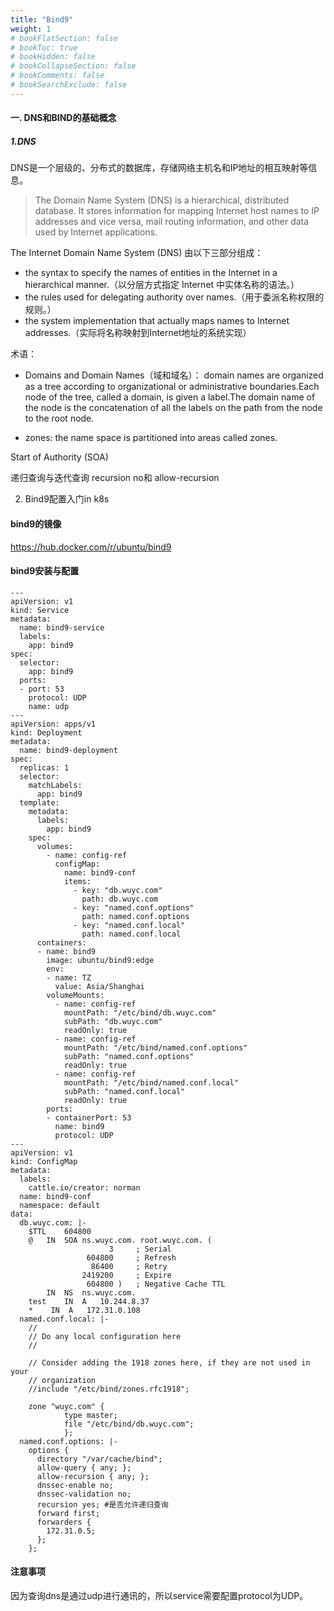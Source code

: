 ```yaml
---
title: "Bind9"
weight: 1
# bookFlatSection: false
# bookToc: true
# bookHidden: false
# bookCollapseSection: false
# bookComments: false
# bookSearchExclude: false
---
```


#### 一. DNS和BIND的基础概念
##### 1.DNS
DNS是一个层级的、分布式的数据库，存储网络主机名和IP地址的相互映射等信息。
> The Domain Name System (DNS) is a hierarchical, distributed database. It stores information for mapping Internet host names to IP addresses and vice versa, mail routing information, and other data used by Internet applications.

The Internet Domain Name System (DNS) 由以下三部分组成：
- the syntax to specify the names of entities in the Internet in a hierarchical manner.（以分层方式指定 Internet 中实体名称的语法。）
-  the rules used for delegating authority over names.（用于委派名称权限的规则。）
- the system implementation that actually maps names to Internet addresses.（实际将名称映射到Internet地址的系统实现）

术语：
- Domains and Domain Names（域和域名）：
domain names are organized as a tree according to organizational or administrative boundaries.Each node of the tree, called a domain, is given a label.The domain name of the node is the concatenation of all the labels on the path from the node to the root node.

- zones:
the name space is partitioned into areas called zones.


Start of Authority (SOA)

递归查询与迭代查询 recursion no和 allow-recursion

2. Bind9配置入门in k8s

#### bind9的镜像
https://hub.docker.com/r/ubuntu/bind9

#### bind9安装与配置
```
---
apiVersion: v1
kind: Service
metadata:
  name: bind9-service
  labels:
    app: bind9
spec:
  selector:
    app: bind9
  ports:
  - port: 53
    protocol: UDP
    name: udp
---
apiVersion: apps/v1
kind: Deployment
metadata:
  name: bind9-deployment
spec:
  replicas: 1
  selector:
    matchLabels:
      app: bind9
  template:
    metadata:
      labels:
        app: bind9
    spec:
      volumes:
        - name: config-ref
          configMap:
            name: bind9-conf
            items:
              - key: "db.wuyc.com"
                path: db.wuyc.com
              - key: "named.conf.options"
                path: named.conf.options
              - key: "named.conf.local"
                path: named.conf.local
      containers:
      - name: bind9
        image: ubuntu/bind9:edge
        env:
        - name: TZ
          value: Asia/Shanghai
        volumeMounts:
          - name: config-ref
            mountPath: "/etc/bind/db.wuyc.com"
            subPath: "db.wuyc.com"
            readOnly: true
          - name: config-ref
            mountPath: "/etc/bind/named.conf.options"
            subPath: "named.conf.options"
            readOnly: true
          - name: config-ref
            mountPath: "/etc/bind/named.conf.local"
            subPath: "named.conf.local"
            readOnly: true
        ports:
        - containerPort: 53
          name: bind9
          protocol: UDP
---
apiVersion: v1
kind: ConfigMap
metadata:
  labels:
    cattle.io/creator: norman
  name: bind9-conf
  namespace: default
data:
  db.wuyc.com: |-
    $TTL    604800
    @   IN  SOA ns.wuyc.com. root.wuyc.com. (
                      3     ; Serial
                 604800     ; Refresh
                  86400     ; Retry
                2419200     ; Expire
                 604800 )   ; Negative Cache TTL
        IN  NS  ns.wuyc.com.
    test    IN  A   10.244.8.37
    *    IN  A   172.31.0.108
  named.conf.local: |-
    //
    // Do any local configuration here
    //

    // Consider adding the 1918 zones here, if they are not used in your
    // organization
    //include "/etc/bind/zones.rfc1918";

    zone "wuyc.com" {
            type master;
            file "/etc/bind/db.wuyc.com";
            };
  named.conf.options: |-
    options {
      directory "/var/cache/bind";
      allow-query { any; };
      allow-recursion { any; };
      dnssec-enable no;
      dnssec-validation no;
      recursion yes; #是否允许递归查询
      forward first;
      forwarders {
        172.31.0.5;
      };
    };    
```

#### 注意事项
因为查询dns是通过udp进行通讯的，所以service需要配置protocol为UDP。
